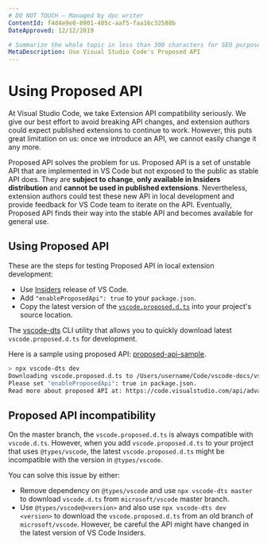 ```yaml
---
# DO NOT TOUCH — Managed by doc writer
ContentId: f4d4e9e0-8901-405c-aaf5-faa16c32588b
DateApproved: 12/12/2019

# Summarize the whole topic in less than 300 characters for SEO purpose
MetaDescription: Use Visual Studio Code's Proposed API
---
```


# Using Proposed API

At Visual Studio Code, we take Extension API compatibility seriously. We give our best effort to avoid breaking API changes, and extension authors could expect published extensions to continue to work. However, this puts great limitation on us: once we introduce an API, we cannot easily change it any more.

Proposed API solves the problem for us. Proposed API is a set of unstable API that are implemented in VS Code but not exposed to the public as stable API does. They are **subject to change**, **only available in Insiders distribution** and **cannot be used in published extensions**. Nevertheless, extension authors could test these new API in local development and provide feedback for VS Code team to iterate on the API. Eventually, Proposed API finds their way into the stable API and becomes available for general use.

## Using Proposed API

These are the steps for testing Proposed API in local extension development:

- Use [Insiders](/insiders) release of VS Code.
- Add `"enableProposedApi": true` to your `package.json`.
- Copy the latest version of the [`vscode.proposed.d.ts`](https://github.com/Microsoft/vscode/blob/master/src/vs/vscode.proposed.d.ts) into your project's source location.

The [vscode-dts](https://github.com/microsoft/vscode-dts) CLI utility that allows you to quickly download latest `vscode.proposed.d.ts` for development.

Here is a sample using proposed API: [proposed-api-sample](https://github.com/microsoft/vscode-extension-samples/tree/master/proposed-api-sample).

```bash
> npx vscode-dts dev
Downloading vscode.proposed.d.ts to /Users/username/Code/vscode-docs/vscode.proposed.d.ts
Please set "enableProposedApi": true in package.json.
Read more about proposed API at: https://code.visualstudio.com/api/advanced-topics/using-proposed-api
```

## Proposed API incompatibility

On the master branch, the `vscode.proposed.d.ts` is always compatible with `vscode.d.ts`. However, when you add `vscode.proposed.d.ts` to your project that uses `@types/vscode`, the latest `vscode.proposed.d.ts` might be incompatible with the version in `@types/vscode`.

You can solve this issue by either:

- Remove dependency on `@types/vscode` and use `npx vscode-dts master` to download `vscode.d.ts` from `microsoft/vscode` master branch.
- Use `@types/vscode@<version>` and also use `npx vscode-dts dev <version>` to download the `vscode.proposed.d.ts` from an old branch of `microsoft/vscode`. However, be careful the API might have changed in the latest version of VS Code Insiders.
